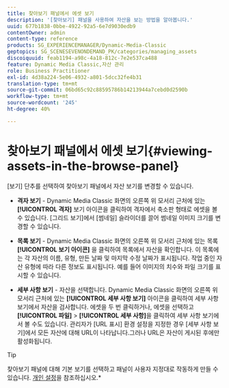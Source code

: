 ```yaml
---
title: 찾아보기 패널에서 에셋 보기
description: '[찾아보기] 패널을 사용하여 자산을 보는 방법을 알아봅니다.'
uuid: 677b1838-0bbe-4922-92a5-6e7d9030edb9
contentOwner: admin
content-type: reference
products: SG_EXPERIENCEMANAGER/Dynamic-Media-Classic
geptopics: SG_SCENESEVENONDEMAND_PK/categories/managing_assets
discoiquuid: feab1194-a98c-4a18-812c-7e2e537ca488
feature: Dynamic Media Classic,자산 관리
role: Business Practitioner
exl-id: 4d38a224-5e06-4932-a801-5dcc32fe4b31
translation-type: tm+mt
source-git-commit: 06bd65c92c88595786b14213944a7cebd0d2590b
workflow-type: tm+mt
source-wordcount: '245'
ht-degree: 40%

---
```


# 찾아보기 패널에서 에셋 보기{#viewing-assets-in-the-browse-panel}

[보기] 단추를 선택하여 찾아보기 패널에서 자산 보기를 변경할 수 있습니다.

* **격자 보기**  - Dynamic Media Classic 화면의 오른쪽 위 모서리 근처에 있는  **[!UICONTROL 격자]** 보기 아이콘을 클릭하여 격자에서 축소판 형태로 에셋을 볼 수 있습니다. [그리드 보기]에서 [썸네일] 슬라이더를 끌어 썸네일 이미지 크기를 변경할 수 있습니다.

* **목록 보기**  - Dynamic Media Classic 화면의 오른쪽 위 모서리 근처에 있는 목록  **[!UICONTROL 보기 아이콘]** 을 클릭하여 목록에서 자산을 확인합니다. 이 목록에는 각 자산의 이름, 유형, 만든 날짜 및 마지막 수정 날짜가 표시됩니다. 작업 중인 자산 유형에 따라 다른 정보도 표시됩니다. 예를 들어 이미지의 치수와 파일 크기를 표시할 수 있습니다.

* **세부 사항 보기**  - 자산을 선택합니다. Dynamic Media Classic 화면의 오른쪽 위 모서리 근처에 있는 **[!UICONTROL 세부 사항 보기]** 아이콘을 클릭하여 세부 사항 보기에서 자산을 검사합니다. 에셋을 두 번 클릭하거나, 에셋을 선택하고 **[!UICONTROL 파일]** > **[!UICONTROL 세부 사항]**&#x200B;을 클릭하여 세부 사항 보기에서 볼 수도 있습니다. 관리자가 [URL 표시] 환경 설정을 지정한 경우 [세부 사항 보기]에서 모든 자산에 대해 URL이 나타납니다.그러나 URL은 자산이 게시된 후에만 활성화됩니다.

>[!TIP]
>
>찾아보기 패널에 대해 기본 보기를 선택하고 패널이 사용자 지정대로 작동하게 만들 수 있습니다. [개인 설정](personal-setup.md#personal_setup)을 참조하십시오.*
